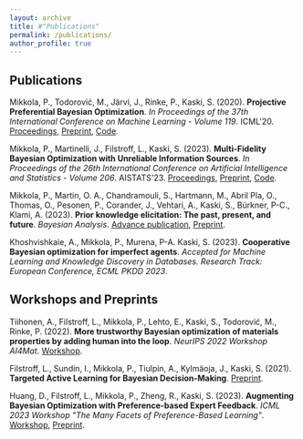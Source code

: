 ```yaml
---
layout: archive
title: #"Publications"
permalink: /publications/
author_profile: true
---
```


<h2>Publications</h2>
Mikkola, P., Todorović, M., Järvi, J., Rinke, P., Kaski, S. (2020). <b>Projective Preferential Bayesian Optimization</b>. <i>In Proceedings of the 37th International Conference on Machine Learning - Volume 119</i>. ICML'20. <a href="http://proceedings.mlr.press/v119/mikkola20a.html">Proceedings</a>, <a href="https://arxiv.org/abs/2002.03113">Preprint</a>, <a href="https://github.com/AaltoPML/PPBO">Code</a>. <br>

Mikkola, P., Martinelli, J., Filstroff, L., Kaski, S. (2023). <b>Multi-Fidelity Bayesian Optimization with Unreliable Information Sources</b>. <i>In Proceedings of the 26th International Conference on Artificial Intelligence and Statistics - Volume 206</i>. AISTATS'23. <a href="https://proceedings.mlr.press/v206/mikkola23a.html">Proceedings</a>, <a href="https://arxiv.org/abs/2210.13937">Preprint</a>, <a href="https://github.com/AaltoPML/rMFBO">Code</a>. <br>

Mikkola, P., Martin, O. A., Chandramouli, S., Hartmann, M., Abril Pla, O., Thomas, O., Pesonen, P., Corander, J., Vehtari, A., Kaski, S., Bürkner, P-C., Klami, A. (2023). <b>Prior knowledge elicitation: The past, present, and future</b>. <i>Bayesian Analysis</i>. <a href="https://projecteuclid.org/journals/bayesian-analysis/advance-publication/Prior-Knowledge-Elicitation-The-Past-Present-and-Future/10.1214/23-BA1381.full">Advance publication</a>, <a href="https://arxiv.org/abs/2112.01380">Preprint</a>.<br>

Khoshvishkaie, A., Mikkola, P., Murena, P-A. Kaski, S. (2023). <b>Cooperative Bayesian optimization for imperfect agents</b>. <i>Accepted for Machine Learning and Knowledge Discovery in Databases. Research Track: European Conference, ECML PKDD 2023</i>.<br>

<h2>Workshops and Preprints</h2>

Tiihonen, A., Filstroff, L., Mikkola, P., Lehto, E., Kaski, S., Todorović, M., Rinke, P. (2022). <b>More trustworthy Bayesian optimization of materials properties by adding human into the loop</b>. <i>NeurIPS 2022 Workshop AI4Mat</i>. <a href="https://openreview.net/forum?id=JQSzcd_Zc62">Workshop</a>.<br>

Filstroff, L., Sundin, I., Mikkola, P., Tiulpin, A., Kylmäoja, J., Kaski, S. (2021). <b>Targeted Active Learning for Bayesian Decision-Making</b>. <a href="https://arxiv.org/abs/2106.04193">Preprint</a>.<br>

Huang, D., Filstroff, L., Mikkola, P., Zheng, R., Kaski, S. (2023). <b>Augmenting Bayesian Optimization with Preference-based Expert Feedback</b>. <i>ICML 2023 Workshop "The Many Facets of Preference-Based Learning"</i>. <a href="https://icml.cc/virtual/2023/29093">Workshop</a>, <a href="https://arxiv.org/abs/2208.08742">Preprint</a>.
